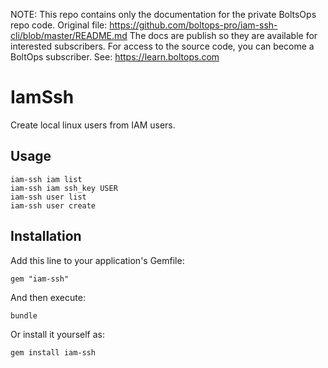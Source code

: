 <!-- note marker start -->
NOTE: This repo contains only the documentation for the private BoltsOps repo code.
Original file: https://github.com/boltops-pro/iam-ssh-cli/blob/master/README.md
The docs are publish so they are available for interested subscribers.
For access to the source code, you can become a BoltOps subscriber.
See: https://learn.boltops.com

<!-- note marker end -->

# IamSsh

Create local linux users from IAM users.

## Usage

    iam-ssh iam list
    iam-ssh iam ssh_key USER
    iam-ssh user list
    iam-ssh user create

## Installation

Add this line to your application's Gemfile:

    gem "iam-ssh"

And then execute:

    bundle

Or install it yourself as:

    gem install iam-ssh
